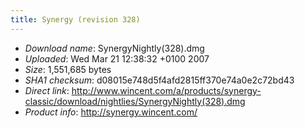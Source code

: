 ```yaml
---
title: Synergy (revision 328)
---
```


-   *Download name*: SynergyNightly(328).dmg
-   *Uploaded*: Wed Mar 21 12:38:32 +0100 2007
-   *Size*: 1,551,685 bytes
-   *SHA1 checksum*: d08015e748d5f4afd2815ff370e74a0e2c72bd43
-   *Direct link*: <http://www.wincent.com/a/products/synergy-classic/download/nightlies/SynergyNightly(328).dmg>
-   *Product info*: <http://synergy.wincent.com/>

